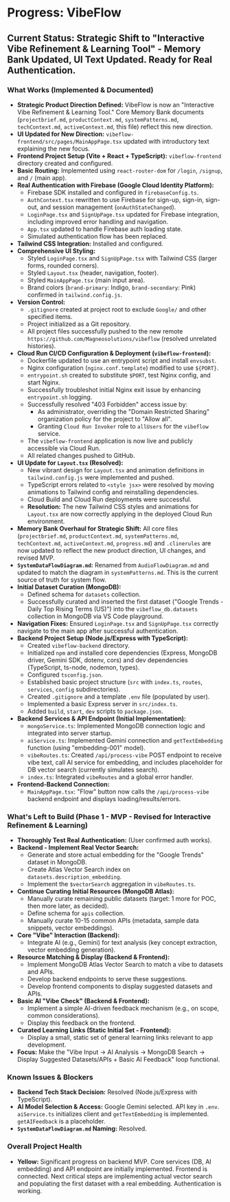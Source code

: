 # Progress: VibeFlow

## Current Status: Strategic Shift to "Interactive Vibe Refinement & Learning Tool" - Memory Bank Updated, UI Text Updated. Ready for Real Authentication.

### What Works (Implemented & Documented)
*   **Strategic Product Direction Defined:** VibeFlow is now an "Interactive Vibe Refinement & Learning Tool." Core Memory Bank documents (`projectbrief.md`, `productContext.md`, `systemPatterns.md`, `techContext.md`, `activeContext.md`, this file) reflect this new direction.
*   **UI Updated for New Direction:** `vibeflow-frontend/src/pages/MainAppPage.tsx` updated with introductory text explaining the new focus.
*   **Frontend Project Setup (Vite + React + TypeScript):** `vibeflow-frontend` directory created and configured.
*   **Basic Routing:** Implemented using `react-router-dom` for `/login`, `/signup`, and `/` (main app).
*   **Real Authentication with Firebase (Google Cloud Identity Platform):**
    *   Firebase SDK installed and configured in `firebaseConfig.ts`.
    *   `AuthContext.tsx` rewritten to use Firebase for sign-up, sign-in, sign-out, and session management (`onAuthStateChanged`).
    *   `LoginPage.tsx` and `SignUpPage.tsx` updated for Firebase integration, including improved error handling and navigation.
    *   `App.tsx` updated to handle Firebase auth loading state.
    *   Simulated authentication flow has been replaced.
*   **Tailwind CSS Integration:** Installed and configured.
*   **Comprehensive UI Styling:**
    *   Styled `LoginPage.tsx` and `SignUpPage.tsx` with Tailwind CSS (larger forms, rounded corners).
    *   Styled `Layout.tsx` (header, navigation, footer).
    *   Styled `MainAppPage.tsx` (main input area).
    *   Brand colors (`brand-primary`: Indigo, `brand-secondary`: Pink) confirmed in `tailwind.config.js`.
*   **Version Control:**
    *   `.gitignore` created at project root to exclude `Google/` and other specified items.
    *   Project initialized as a Git repository.
    *   All project files successfully pushed to the new remote `https://github.com/Magneosolutions/vibeflow` (resolved unrelated histories).
*   **Cloud Run CI/CD Configuration & Deployment (`vibeflow-frontend`):**
    *   Dockerfile updated to use an entrypoint script and install `envsubst`.
    *   Nginx configuration (`nginx.conf.template`) modified to use `${PORT}`.
    *   `entrypoint.sh` created to substitute `$PORT`, test Nginx config, and start Nginx.
    *   Successfully troubleshot initial Nginx exit issue by enhancing `entrypoint.sh` logging.
    *   Successfully resolved "403 Forbidden" access issue by:
        *   As administrator, overriding the "Domain Restricted Sharing" organization policy for the project to "Allow all".
        *   Granting `Cloud Run Invoker` role to `allUsers` for the `vibeflow` service.
    *   The `vibeflow-frontend` application is now live and publicly accessible via Cloud Run.
    *   All related changes pushed to GitHub.
*   **UI Update for `Layout.tsx` (Resolved):**
    *   New vibrant design for `Layout.tsx` and animation definitions in `tailwind.config.js` were implemented and pushed.
    *   TypeScript errors related to `<style jsx>` were resolved by moving animations to Tailwind config and reinstalling dependencies.
    *   Cloud Build and Cloud Run deployments were successful.
    *   **Resolution:** The new Tailwind CSS styles and animations for `Layout.tsx` are now correctly applying in the deployed Cloud Run environment.
*   **Memory Bank Overhaul for Strategic Shift:** All core files (`projectbrief.md`, `productContext.md`, `systemPatterns.md`, `techContext.md`, `activeContext.md`, `progress.md`) and `.clinerules` are now updated to reflect the new product direction, UI changes, and revised MVP.
*   **`SystemDataFlowDiagram.md`:** Renamed from `AudioFlowDiagram.md` and updated to match the diagram in `systemPatterns.md`. This is the current source of truth for system flow.
*   **Initial Dataset Curation (MongoDB):**
    *   Defined schema for `datasets` collection.
    *   Successfully curated and inserted the first dataset ("Google Trends - Daily Top Rising Terms (US)") into the `vibeflow_db.datasets` collection in MongoDB via VS Code playground.
*   **Navigation Fixes:** Ensured `LoginPage.tsx` and `SignUpPage.tsx` correctly navigate to the main app after successful authentication.
*   **Backend Project Setup (Node.js/Express with TypeScript):**
    *   Created `vibeflow-backend` directory.
    *   Initialized `npm` and installed core dependencies (Express, MongoDB driver, Gemini SDK, dotenv, cors) and dev dependencies (TypeScript, ts-node, nodemon, types).
    *   Configured `tsconfig.json`.
    *   Established basic project structure (`src` with `index.ts`, `routes`, `services`, `config` subdirectories).
    *   Created `.gitignore` and a template `.env` file (populated by user).
    *   Implemented a basic Express server in `src/index.ts`.
    *   Added `build`, `start`, `dev` scripts to `package.json`.
*   **Backend Services & API Endpoint (Initial Implementation):**
    *   `mongoService.ts`: Implemented MongoDB connection logic and integrated into server startup.
    *   `aiService.ts`: Implemented Gemini connection and `getTextEmbedding` function (using "embedding-001" model).
    *   `vibeRoutes.ts`: Created `/api/process-vibe` POST endpoint to receive vibe text, call AI service for embedding, and includes placeholder for DB vector search (currently simulates search).
    *   `index.ts`: Integrated `vibeRoutes` and a global error handler.
*   **Frontend-Backend Connection:**
    *   `MainAppPage.tsx`: "Flow" button now calls the `/api/process-vibe` backend endpoint and displays loading/results/errors.

### What's Left to Build (Phase 1 - MVP - Revised for Interactive Refinement & Learning)
*   **Thoroughly Test Real Authentication:** (User confirmed auth works).
*   **Backend - Implement Real Vector Search:**
    *   Generate and store actual embedding for the "Google Trends" dataset in MongoDB.
    *   Create Atlas Vector Search index on `datasets.description_embedding`.
    *   Implement the `$vectorSearch` aggregation in `vibeRoutes.ts`.
*   **Continue Curating Initial Resources (MongoDB Atlas):**
    *   Manually curate remaining public datasets (target: 1 more for POC, then more later, as decided).
    *   Define schema for `apis` collection.
    *   Manually curate 10-15 common APIs (metadata, sample data snippets, vector embeddings).
*   **Core "Vibe" Interaction (Backend):**
    *   Integrate AI (e.g., Gemini) for text analysis (key concept extraction, vector embedding generation).
*   **Resource Matching & Display (Backend & Frontend):**
    *   Implement MongoDB Atlas Vector Search to match a vibe to datasets and APIs.
    *   Develop backend endpoints to serve these suggestions.
    *   Develop frontend components to display suggested datasets and APIs.
*   **Basic AI "Vibe Check" (Backend & Frontend):**
    *   Implement a simple AI-driven feedback mechanism (e.g., on scope, common considerations).
    *   Display this feedback on the frontend.
*   **Curated Learning Links (Static Initial Set - Frontend):**
    *   Display a small, static set of general learning links relevant to app development.
*   **Focus:** Make the "Vibe Input -> AI Analysis -> MongoDB Search -> Display Suggested Datasets/APIs + Basic AI Feedback" loop functional.

### Known Issues & Blockers
*   **Backend Tech Stack Decision:** Resolved (Node.js/Express with TypeScript).
*   **AI Model Selection & Access:** Google Gemini selected. API key in `.env`. `aiService.ts` initializes client and `getTextEmbedding` is implemented. `getAIFeedback` is a placeholder.
*   **`SystemDataFlowDiagram.md` Naming:** Resolved.

### Overall Project Health
*   **Yellow:** Significant progress on backend MVP. Core services (DB, AI embedding) and API endpoint are initially implemented. Frontend is connected. Next critical steps are implementing actual vector search and populating the first dataset with a real embedding. Authentication is working.
